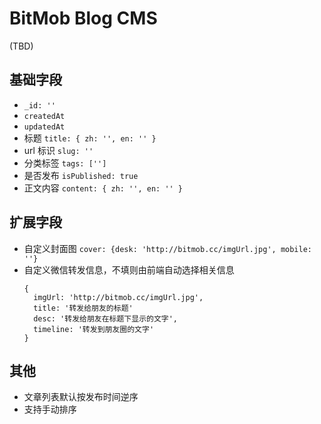 # BitMob Blog CMS

(TBD)

## 基础字段
- `_id: ''`
- `createdAt`
- `updatedAt`
- 标题 `title: { zh: '', en: '' }`
- url 标识 `slug: ''`
- 分类标签 `tags: ['']`
- 是否发布 `isPublished: true`
- 正文内容 `content: { zh: '', en: '' }`

## 扩展字段
- 自定义封面图 `cover: {desk: 'http://bitmob.cc/imgUrl.jpg', mobile: ''}`
- 自定义微信转发信息，不填则由前端自动选择相关信息
  ```
  {
    imgUrl: 'http://bitmob.cc/imgUrl.jpg',
    title: '转发给朋友的标题'
    desc: '转发给朋友在标题下显示的文字',
    timeline: '转发到朋友圈的文字'
  }
  ```

## 其他
- 文章列表默认按发布时间逆序
- 支持手动排序